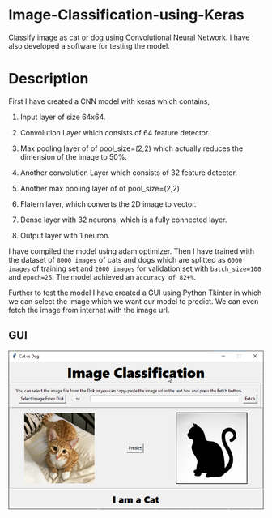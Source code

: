 # Image-Classification-using-Keras
  Classify image as cat or dog using Convolutional Neural Network. I have also developed a software for testing the model.


# Description

  First I have created a CNN model with keras which contains,
  
1. Input layer of size 64x64.

2. Convolution Layer which consists of 64 feature detector.

3. Max pooling layer of of pool_size=(2,2) which actually reduces the dimension of the image to 50%.

4. Another convolution Layer which consists of 32 feature detector.

5. Another max pooling layer of of pool_size=(2,2)

6. Flatern layer, which converts the 2D image to vector.

7. Dense layer with 32 neurons, which is a fully connected layer.

8. Output layer with 1 neuron. 

  I have compiled the model using adam optimizer. Then I have trained with the dataset of `8000 images` of cats and dogs which are splitted as `6000 images` of training set and `2000 images` for validation set with `batch_size=100` and `epoch=25`. The model achieved an `accuracy of 82+%`.
  
  Further to test the model I have created a GUI using Python Tkinter in which we can select the image which we want our model to predict. We can even fetch the image from internet with the image url.
  
## GUI

![](GUI.png) 
